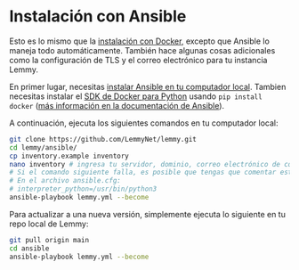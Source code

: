 # Instalación con Ansible

Esto es lo mismo que la [instalación con Docker](install_docker.md), excepto que Ansible lo maneja todo automáticamente. También hace algunas cosas adicionales como la configuración de TLS y el correo electrónico para tu instancia Lemmy.

En primer lugar, necesitas [instalar Ansible en tu computador local](https://docs.ansible.com/ansible/latest/installation_guide/intro_installation.html). Tambien necesitas instalar el [SDK de Docker para Python](https://pypi.org/project/docker/) usando `pip install docker` ([más información en la documentación de Ansible](https://docs.ansible.com/ansible/latest/collections/community/docker/docker_compose_module.html#id4)).

A continuación, ejecuta los siguientes comandos en tu computador local:

```bash
git clone https://github.com/LemmyNet/lemmy.git
cd lemmy/ansible/
cp inventory.example inventory
nano inventory # ingresa tu servidor, dominio, correo electrónico de contacto
# Si el comando siguiente falla, es posible que tengas que comentar esta linea
# En el archivo ansible.cfg:
# interpreter_python=/usr/bin/python3
ansible-playbook lemmy.yml --become
```

Para actualizar a una nueva versión, simplemente ejecuta lo siguiente en tu repo local de Lemmy:

```bash
git pull origin main
cd ansible
ansible-playbook lemmy.yml --become
```
